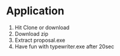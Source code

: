 # Application
1. Hit Clone or download
2. Download zip
3. Extract proposal.exe
4. Have fun with typewriter.exe after 20sec
